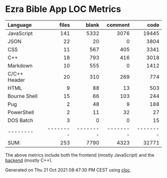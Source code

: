 # Ezra Bible App LOC Metrics

Language|files|blank|comment|code
:-------|-------:|-------:|-------:|-------:
JavaScript|141|5332|3076|19445
JSON|22|20|0|3804
CSS|11|567|405|3341
C++|18|793|416|3018
Markdown|10|555|0|1412
C/C++ Header|20|310|269|774
HTML|9|88|13|503
Bourne Shell|15|66|103|244
Pug|2|48|9|188
PowerShell|2|11|32|27
DOS Batch|3|0|0|15
--------|--------|--------|--------|--------
SUM:|253|7790|4323|32771

The above metrics include both the frontend (mostly JavaScript) and the [backend](https://github.com/ezra-project/node-sword-interface) (mostly C++).

Generated on Thu 21 Oct 2021 08:47:30 PM CEST using [cloc](https://github.com/AlDanial/cloc).